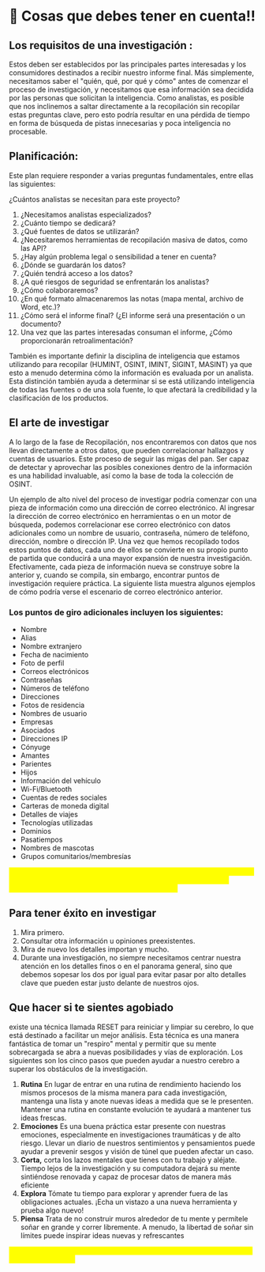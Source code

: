 # 🤙 Cosas que debes tener en cuenta!!

## Los requisitos de una investigación :

Estos deben ser establecidos por las principales partes interesadas y los consumidores destinados a recibir nuestro informe final. Más simplemente, necesitamos saber el "quién, qué, por qué y cómo" antes de comenzar el proceso de investigación, y necesitamos que esa información sea decidida por las personas que solicitan la inteligencia. Como analistas, es posible que nos inclinemos a saltar directamente a la recopilación sin recopilar estas preguntas clave, pero esto podría resultar en una pérdida de tiempo en forma de búsqueda de pistas innecesarias y poca inteligencia no procesable.

## Planificación:

Este plan requiere responder a varias preguntas fundamentales, entre ellas las siguientes:

¿Cuántos analistas se necesitan para este proyecto?

1. ¿Necesitamos analistas especializados?
2. ¿Cuánto tiempo se dedicará?
3. ¿Qué fuentes de datos se utilizarán?
4. ¿Necesitaremos herramientas de recopilación masiva de datos, como las API?
5. ¿Hay algún problema legal o sensibilidad a tener en cuenta?
6. ¿Dónde se guardarán los datos?
7. ¿Quién tendrá acceso a los datos?
8. ¿A qué riesgos de seguridad se enfrentarán los analistas?
9. ¿Cómo colaboraremos?
10. ¿En qué formato almacenaremos las notas (mapa mental, archivo de Word, etc.)?
11. ¿Cómo será el informe final? (¿El informe será una presentación o un documento?
12. Una vez que las partes interesadas consuman el informe, ¿Cómo proporcionarán retroalimentación?

También es importante definir la disciplina de inteligencia que estamos utilizando para recopilar (HUMINT, OSINT, IMINT, SIGINT, MASINT) ya que esto a menudo determina cómo la información es evaluada por un analista. Esta distinción también ayuda a determinar si se está utilizando inteligencia de todas las fuentes o de una sola fuente, lo que afectará la credibilidad y la clasificación de los productos.

## El arte de investigar

A lo largo de la fase de Recopilación, nos encontraremos con datos que nos llevan directamente a otros datos, que pueden correlacionar hallazgos y cuentas de usuarios. Este proceso de seguir las migas del pan. Ser capaz de detectar y aprovechar las posibles conexiones dentro de la información es una habilidad invaluable, así como la base de toda la colección de OSINT.

Un ejemplo de alto nivel del proceso de investigar podría comenzar con una pieza de información como una dirección de correo electrónico. Al ingresar la dirección de correo electrónico en herramientas o en un motor de búsqueda, podemos correlacionar ese correo electrónico con datos adicionales como un nombre de usuario, contraseña, número de teléfono, dirección, nombre o dirección IP. Una vez que hemos recopilado todos estos puntos de datos, cada uno de ellos se convierte en su propio punto de partida que conducirá a una mayor expansión de nuestra investigación. Efectivamente, cada pieza de información nueva se construye sobre la anterior y, cuando se compila, sin embargo, encontrar puntos de investigación requiere práctica. La siguiente lista muestra algunos ejemplos de cómo podría verse el escenario de correo electrónico anterior.

### Los puntos de giro adicionales incluyen los siguientes:

* Nombre
* Alias
* Nombre extranjero
* Fecha de nacimiento
* Foto de perfil
* Correos electrónicos
* Contraseñas
* Números de teléfono
* Direcciones
* Fotos de residencia
* Nombres de usuario
* Empresas
* Asociados
* Direcciones IP
* Cónyuge
* Amantes
* Parientes
* Hijos
* Información del vehículo
* Wi-Fi/Bluetooth
* Cuentas de redes sociales
* Carteras de moneda digital
* Detalles de viajes
* Tecnologías utilizadas
* Dominios
* Pasatiempos
* Nombres de mascotas
* Grupos comunitarios/membresías

<mark style="color:yellow;">Te recomiendo que te busques a ti mismo empezando por tu correo y poco a poco vayas uniendo los hilos, además te ayudara a ver como esta comprometida tu privacidad y reforzar ese aspecto.</mark>

## Para tener éxito en investigar

1. Mira primero.
2. Consultar otra información u opiniones preexistentes.
3. Mira de nuevo los detalles importan y mucho.
4. Durante una investigación, no siempre necesitamos centrar nuestra atención en los detalles finos o en el panorama general, sino que debemos sopesar los dos por igual para evitar pasar por alto detalles clave que pueden estar justo delante de nuestros ojos.

## Que hacer si te sientes agobiado

existe una técnica llamada RESET para reiniciar y limpiar su cerebro, lo que está destinado a facilitar un mejor análisis. Esta técnica es una manera fantástica de tomar un "respiro" mental y permitir que su mente sobrecargada se abra a nuevas posibilidades y vías de exploración. Los siguientes son los cinco pasos que pueden ayudar a nuestro cerebro a superar los obstáculos de la investigación.

1. **Rutina** En lugar de entrar en una rutina de rendimiento haciendo los mismos procesos de la misma manera para cada investigación, mantenga una lista y anote nuevas ideas a medida que se le presenten. Mantener una rutina en constante evolución te ayudará a mantener tus ideas frescas.
2. **Emociones** Es una buena práctica estar presente con nuestras emociones, especialmente en investigaciones traumáticas y de alto riesgo. Llevar un diario de nuestros sentimientos y pensamientos puede ayudar a prevenir sesgos y visión de túnel que pueden afectar un caso.
3. **Corta,** corta los lazos mentales que tienes con tu trabajo y aléjate. Tiempo lejos de la investigación y su computadora dejará su mente sintiéndose renovada y capaz de procesar datos de manera más eficiente
4. **Explora** Tómate tu tiempo para explorar y aprender fuera de las obligaciones actuales. ¡Echa un vistazo a una nueva herramienta y prueba algo nuevo!
5. **Piensa** Trata de no construir muros alrededor de tu mente y permítele soñar en grande y correr libremente. A menudo, la libertad de soñar sin límites puede inspirar ideas nuevas y refrescantes

<mark style="color:yellow;">Tomate un break, levántate de esa silla, toma o come algo, estírate, respira aire fresco y camina</mark>
